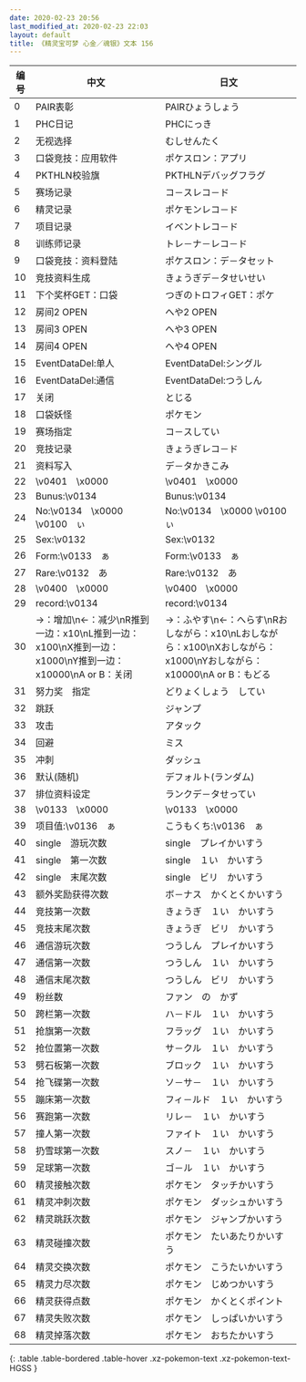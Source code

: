 ```yaml
---
date: 2020-02-23 20:56
last_modified_at: 2020-02-23 22:03
layout: default
title: 《精灵宝可梦 心金／魂银》文本 156
---
```

| 编号 | 中文 | 日文 |
| ---- | ---- | ---- |
| 0 | PAIR表彰 | PAIRひょうしょう |
| 1 | PHC日记 | PHCにっき |
| 2 | 无视选择 | むしせんたく |
| 3 | 口袋竞技：应用软件 | ポケスロン：アプリ |
| 4 | PKTHLN校验旗 | PKTHLNデバッグフラグ |
| 5 | 赛场记录 | コ－スレコ－ド |
| 6 | 精灵记录 | ポケモンレコ－ド |
| 7 | 项目记录 | イベントレコ－ド |
| 8 | 训练师记录 | トレ－ナ－レコ－ド |
| 9 | 口袋竞技：资料登陆 | ポケスロン：デ－タセット |
| 10 | 竞技资料生成 | きょうぎデ－タせいせい |
| 11 | 下个奖杯GET：口袋 | つぎのトロフィGET：ポケ |
| 12 | 房间2 OPEN | へや2 OPEN |
| 13 | 房间3 OPEN | へや3 OPEN |
| 14 | 房间4 OPEN | へや4 OPEN |
| 15 | EventDataDel:单人 | EventDataDel:シングル |
| 16 | EventDataDel:通信 | EventDataDel:つうしん |
| 17 | 关闭 | とじる |
| 18 | 口袋妖怪 | ポケモン |
| 19 | 赛场指定 | コ－スしてい |
| 20 | 竞技记录 | きょうぎレコ－ド |
| 21 | 资料写入 | デ－タかきこみ |
| 22 | \v0401　\x0000 | \v0401　\x0000 |
| 23 | Bunus:\v0134　　 | Bunus:\v0134　　 |
| 24 | No:\v0134　\x0000 \v0100　ぃ | No:\v0134　\x0000 \v0100　ぃ |
| 25 | Sex:\v0132　　 | Sex:\v0132　　 |
| 26 | Form:\v0133　ぁ | Form:\v0133　ぁ |
| 27 | Rare:\v0132　あ | Rare:\v0132　あ |
| 28 | \v0400　\x0000 | \v0400　\x0000 |
| 29 |  record:\v0134　　 |  record:\v0134　　 |
| 30 | →：增加\n←：减少\nR推到一边：x10\nL推到一边：x100\nX推到一边：x1000\nY推到一边：x10000\nA or B：关闭 | →：ふやす\n←：へらす\nRおしながら：x10\nLおしながら：x100\nXおしながら：x1000\nYおしながら：x10000\nA or B：もどる |
| 31 | 努力奖　指定 | どりょくしょう　してい |
| 32 | 跳跃 | ジャンプ |
| 33 | 攻击 | アタック |
| 34 | 回避 | ミス |
| 35 | 冲刺 | ダッシュ |
| 36 | 默认(随机) | デフォルト(ランダム) |
| 37 | 排位资料设定 | ランクデ－タせってい |
| 38 | \v0133　\x0000 | \v0133　\x0000 |
| 39 | 项目值:\v0136　ぁ | こうもくち:\v0136　ぁ |
| 40 | single　游玩次数 | single　プレイかいすう |
| 41 | single　第一次数 | single　１い　かいすう |
| 42 | single　末尾次数 | single　ビリ　かいすう |
| 43 | 额外奖励获得次数 | ボ－ナス　かくとくかいすう |
| 44 | 竞技第一次数 | きょうぎ　１い　かいすう |
| 45 | 竞技末尾次数 | きょうぎ　ビリ　かいすう |
| 46 | 通信游玩次数 | つうしん　プレイかいすう |
| 47 | 通信第一次数 | つうしん　１い　かいすう |
| 48 | 通信末尾次数 | つうしん　ビリ　かいすう |
| 49 | 粉丝数 | ファン　の　かず |
| 50 | 跨栏第一次数 | ハ－ドル　１い　かいすう |
| 51 | 抢旗第一次数 | フラッグ　１い　かいすう |
| 52 | 抢位置第一次数 | サ－クル　１い　かいすう |
| 53 | 劈石板第一次数 | ブロック　１い　かいすう |
| 54 | 抢飞碟第一次数 | ソ－サ－　１い　かいすう |
| 55 | 蹦床第一次数 | フィ－ルド　１い　かいすう |
| 56 | 赛跑第一次数 | リレ－　１い　かいすう |
| 57 | 撞人第一次数 | ファイト　１い　かいすう |
| 58 | 扔雪球第一次数 | スノ－　１い　かいすう |
| 59 | 足球第一次数 | ゴ－ル　１い　かいすう |
| 60 | 精灵接触次数 | ポケモン　タッチかいすう |
| 61 | 精灵冲刺次数 | ポケモン　ダッシュかいすう |
| 62 | 精灵跳跃次数 | ポケモン　ジャンプかいすう |
| 63 | 精灵碰撞次数 | ポケモン　たいあたりかいすう |
| 64 | 精灵交换次数 | ポケモン　こうたいかいすう |
| 65 | 精灵力尽次数 | ポケモン　じめつかいすう |
| 66 | 精灵获得点数 | ポケモン　かくとくポイント |
| 67 | 精灵失败次数 | ポケモン　しっぱいかいすう |
| 68 | 精灵掉落次数 | ポケモン　おちたかいすう |
{: .table .table-bordered .table-hover .xz-pokemon-text .xz-pokemon-text-HGSS }